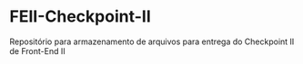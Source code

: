 # FEII-Checkpoint-II
Repositório para armazenamento de arquivos para entrega do Checkpoint II de Front-End II
